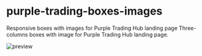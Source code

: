 # purple-trading-boxes-images
Responsive boxes with images for Purple Trading Hub landing page
Three-columns boxes with image for Purple Trading Hub landing page.

![preview](https://iili.io/HMb0XDP.png)
